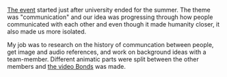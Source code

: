 [The event](https://www.eventbrite.co.uk/e/uws-animation-and-game-jam-tickets-16690988195) started just after university ended for the summer. The theme was "communication" and our idea was progressing through how people communicated with each other and even though it made humanity closer, it also made us more isolated.

My job was to research on the history of communcation between people, get image and audio references, and work on background ideas with a team-member. Different animatic parts were split between the other members and [the video Bonds](https://vimeo.com/232222349) was made.